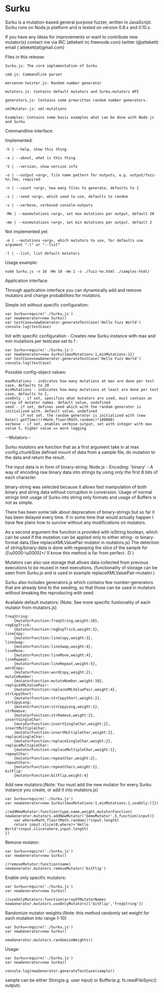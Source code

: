 Surku
=====

Surku is a mutation-based general purpose fuzzer, written in JavaScript. Surku runs on
Node.js platform and is tested on version 0.8.x and 0.10.x.

If you have any ideas for improvements or want to contribute new mutator(s) contact me via 
IRC (attekett  irc.freenode.com)
twitter (@attekett)
email ( attekett(at)gmail.com) 

Files in this release:

	Surku.js: The core implementation of Surku

	cmd.js: Commandline parser

	mersenne-twister.js: Random number generator

	mutators.js: Contains default mutators and Surku.mutators API

	generators.js: Contains some prewritten random number generators.

	xmlMutator.js: xml-mutations

	Examples: Contains some basic examples what can be done with Node.js and Surku


Commandline interface:

Implemented:

	-h | --help, show this thing

	-a | --about, what is this thing
	
	-V | --version, show version info
	
	-o | --output <arg>, file name pattern for outputs, e.g. output/fuzz-%n.foo, required
	
	-n | --count <arg>, how many files to generate, defaults to 1
	
	-s | --seed <arg>, which seed to use, defaults to random
	
	-v | --verbose, verbosed console-outputs
	
	-Mm | --maxmutations <arg>, set max mutations per output, default 20
	
	-mm | --minmutations <arg>, set min mutations per output, default 2


Not implemented yet:

	-m | --mutations <arg>, which mutators to use, for defaults use argument "-l" or "--list"

	-l | --list, list default mutators


Usage example:

	node Surku.js -n 10 -Mm 10 -mm 1 -o ./fuzz-%n.html ./samples-html/

Application interface:

Through application interface you can dynamically add and remove mutators and change probabilities for mutators.

Simple init without specific configuration:

	var Surku=require('./Surku.js')
	var newGenerator=new Surku()
	var testCase=newGenerator.generateTestCase('Hello Fuzz World')
	console.log(testCase)


Init with specific configuration - Creates new Surku instance with max and min mutations per testcase set to 1 :

	var Surku=require('./Surku.js')
	var newGenerator=new Surku({maxMutations:1,minMutations:1})
	var testCase=newGenerator.generateTestCase('Hello Fuzz World')
	console.log(testCase)

Possible config-object values:
	
	maxMutations - indicates how many mutations at max are done per test case, defaults to 20
	minMutations - indicates how many mutations at least are done per test case, defaults to 2,
	useOnly - if set, specifies what mutators are used, must contain an array of mutator names. default value, undefined
	seed - if set, defines seed which with the random generator is initialized with. default value, undefined
		   if not set, the random generator is initialized with (new Date().getTime())+Math.floor(Math.random()*100000)
	verbose - if set, enables verbose output, set with integer with max value 5, higher value == more logging

--Mutators--

Surku mutators are function that as a first argument take in at max config.chunkSize defined mount of data from a sample file, do mutation to the data and return the result. 

The input data is in form of binary-string:
Node.js - Encoding: 'binary' - A way of encoding raw binary data into strings by using only the first 8 bits of each character.

binary-string was selected because it allows fast manipulation of both binary and string data without corruption in
conversion. Usage of normal strings limit usage of Surku into string only formats and usage of Buffers is not as simple.

There has been some talk about deprecation of binary-strings but so far it has been delayed every time.
If in some time that would actually happen I have few plans how to survive without any modifications on
mutators.

As a second argument the function is provided with isString boolean, which can be used if the mutation 
can be applied only to either string- or binary-format data.(See replaceXMLValuePair mutator in mutators.js) 
The detection of string/binary-data is done with regexping the slice of the sample for /[\u0000-\u0005]+/ 
(I know this method is far from perfect. :D ) 

Mutators can also use storage that allows data collected from previous executions to be reused in next executions.
(functionality of storage can be seen from Surku.js and is used in example replaceXMLValuePair-mutator.)

Surku also includes generators.js which contains few number-generators that are already bind to the seeding, so
that those can be used in mutators without breaking the reproducing with seed.


Available default mutators: (Note: See more specific funtionality of each mutator from mutators.js)

	freqString:
		{mutatorFunction:freqString,weight:10},
	regExpTrick:
		{mutatorFunction:regExpTrick,weight:3},
	lineCopy:
		{mutatorFunction:lineCopy,weight:3},
	lineSwap:
		{mutatorFunction:lineSwap,weight:4},
	lineMove:
		{mutatorFunction:lineMove,weight:4},
	lineRepeat:
		{mutatorFunction:lineRepeat,weight:5},
	wordCopy:
		{mutatorFunction:wordCopy,weight:2}, 
	mutateNumber:
		{mutatorFunction:mutateNumber,weight:10},
	replaceXMLValuePair:
		{mutatorFunction:replaceXMLValuePair,weight:4},	
	strCopyShort:
		{mutatorFunction:strCopyShort,weight:2},
	strCopyLong:
		{mutatorFunction:strCopyLong,weight:1},	
	strRemove:
		{mutatorFunction:strRemove,weight:2},
	insertSingleChar:
		{mutatorFunction:insertSingleChar,weight:2},	
	insertMultipleChar:
		{mutatorFunction:insertMultipleChar,weight:2},
	replaceSingleChar:
		{mutatorFunction:replaceSingleChar,weight:2},	
	replaceMultipleChar:
		{mutatorFunction:replaceMultipleChar,weight:1},
	repeatChar:
		{mutatorFunction:repeatChar,weight:2},
	repeatChars:
		{mutatorFunction:repeatChars,weight:1},
	bitFlip:
		{mutatorFunction:bitFlip,weight:4}


Add new mutators:(Note:  You must add the new mutator for every Surku instance you create, 
							or add it into mutators.js)

	var Surku=require('./Surku.js')
	var newGenerator=new Surku({maxMutations:1,minMutations:1,useOnly:[]})

	//addNewMutator:function(type,name,weight,mutatorFunction)
	newGenerator.mutators.addNewMutator('DemoMutator',5,function(input){
		var where=Math.floor(Math.random()*input.length)
		return input.slice(0,where)+'Hello World'+input.slice(where,input.length)
	})

Remove mutator: 

	var Surku=require('./Surku.js')
	var newGenerator=new Surku()

	//removeMutator:function(name)
	newGenerator.mutators.removeMutator('bitFlip')


Enable only specific mutators:

	var Surku=require('./Surku.js')
	var newGenerator=new Surku()

	//useOnlyMutators:function(arrayOfMutatorNames
	newGenerator.mutators.useOnlyMutators(['bitFlip','freqString'])

Randomize mutator weights:(Note: this method randomly set weight for each mutation into range 1-10)

	var Surku=require('./Surku.js')
	var newGenerator=new Surku()

	newGenerator.mutators.randomizeWeights()

Usage:

	var Surku=require('./Surku.js')
	var newGenerator=new Surku()

	console.log(newGenerator.generateTestCase(sample))

sample can be either String(e.g. user input) or Buffer(e.g. fs.readFileSync() output). 

